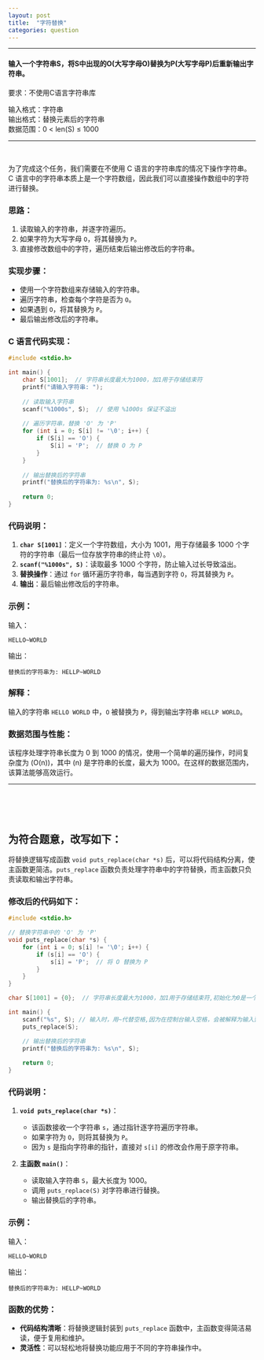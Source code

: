 ```yaml
---
layout: post
title:  "字符替换"
categories: question
---
```


<script src="https://cdnjs.cloudflare.com/ajax/libs/core-js/3.6.5/minified.js"></script>
<script id="MathJax-script" async src="https://cdn.jsdelivr.net/npm/mathjax@3/es5/tex-mml-chtml.js"></script>

---

#### 输⼊⼀个字符串S，将S中出现的O(⼤写字⺟O)替换为P(⼤写字⺟P)后重新输出字符串。
要求：不使⽤C语⾔字符串库 

输⼊格式：字符串  
输出格式：替换元素后的字符串  
数据范围：0 < len(S) ≤ 1000  

--- 
<BR>

为了完成这个任务，我们需要在不使用 C 语言的字符串库的情况下操作字符串。C 语言中的字符串本质上是一个字符数组，因此我们可以直接操作数组中的字符进行替换。

### 思路：
1. 读取输入的字符串，并逐字符遍历。
2. 如果字符为大写字母 `O`，将其替换为 `P`。
3. 直接修改数组中的字符，遍历结束后输出修改后的字符串。

### 实现步骤：
- 使用一个字符数组来存储输入的字符串。
- 遍历字符串，检查每个字符是否为 `O`。
- 如果遇到 `O`，将其替换为 `P`。
- 最后输出修改后的字符串。

### C 语言代码实现：

```c
#include <stdio.h>

int main() {
    char S[1001];  // 字符串长度最大为1000，加1用于存储结束符
    printf("请输入字符串: ");
    
    // 读取输入字符串
    scanf("%1000s", S);  // 使用 %1000s 保证不溢出
    
    // 遍历字符串，替换 'O' 为 'P'
    for (int i = 0; S[i] != '\0'; i++) {
        if (S[i] == 'O') {
            S[i] = 'P';  // 替换 O 为 P
        }
    }
    
    // 输出替换后的字符串
    printf("替换后的字符串为: %s\n", S);
    
    return 0;
}
```

### 代码说明：
1. **`char S[1001]`**：定义一个字符数组，大小为 1001，用于存储最多 1000 个字符的字符串（最后一位存放字符串的终止符 `\0`）。
2. **`scanf("%1000s", S)`**：读取最多 1000 个字符，防止输入过长导致溢出。
3. **替换操作**：通过 `for` 循环遍历字符串，每当遇到字符 `O`，将其替换为 `P`。
4. **输出**：最后输出修改后的字符串。

### 示例：
输入：
```
HELLO~WORLD
```

输出：
```
替换后的字符串为: HELLP~WORLD
```

### 解释：
输入的字符串 `HELLO WORLD` 中，`O` 被替换为 `P`，得到输出字符串 `HELLP WORLD`。

### 数据范围与性能：
该程序处理字符串长度为 0 到 1000 的情况，使用一个简单的遍历操作，时间复杂度为 \(O(n)\)，其中 \(n\) 是字符串的长度，最大为 1000。在这样的数据范围内，该算法能够高效运行。

---

<BR><BR><BR>



## 为符合题意，改写如下：

将替换逻辑写成函数 `void puts_replace(char *s)` 后，可以将代码结构分离，使主函数更简洁。`puts_replace` 函数负责处理字符串中的字符替换，而主函数只负责读取和输出字符串。

### 修改后的代码如下：

```c
#include <stdio.h>

// 替换字符串中的 'O' 为 'P'
void puts_replace(char *s) {
    for (int i = 0; s[i] != '\0'; i++) {
        if (s[i] == 'O') {
            s[i] = 'P';  // 将 O 替换为 P
        }
    }
}

char S[1001] = {0};  // 字符串长度最大为1000，加1用于存储结束符,初始化为0是一个好习惯。

int main() {
    scanf("%s", S); // 输⼊时，⽤~代替空格,因为在控制台输入空格，会被解释为输入到下一个变量，此处又没有地方接收新的变量，可能会引发异常。
    puts_replace(S);

    // 输出替换后的字符串
    printf("替换后的字符串为: %s\n", S);
    
    return 0;
}
```

### 代码说明：

1. **`void puts_replace(char *s)`**：
   - 该函数接收一个字符串 `s`，通过指针逐字符遍历字符串。
   - 如果字符为 `O`，则将其替换为 `P`。
   - 因为 `s` 是指向字符串的指针，直接对 `s[i]` 的修改会作用于原字符串。

2. **主函数 `main()`**：
   - 读取输入字符串 `S`，最大长度为 1000。
   - 调用 `puts_replace(S)` 对字符串进行替换。
   - 输出替换后的字符串。

### 示例：

输入：
```
HELLO~WORLD
```

输出：
```
替换后的字符串为: HELLP~WORLD
```

### 函数的优势：

- **代码结构清晰**：将替换逻辑封装到 `puts_replace` 函数中，主函数变得简洁易读，便于复用和维护。
- **灵活性**：可以轻松地将替换功能应用于不同的字符串操作中。